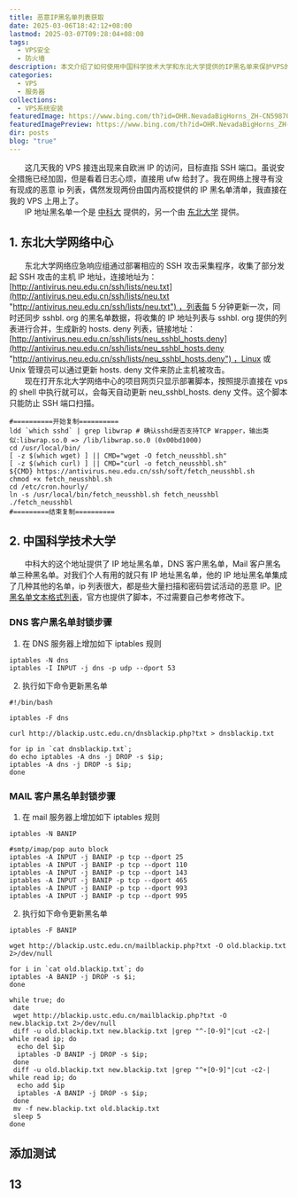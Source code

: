 ```yaml
---
title: 恶意IP黑名单列表获取
date: 2025-03-06T18:42:12+08:00
lastmod: 2025-03-07T09:28:04+08:00
tags:
  - VPS安全
  - 防火墙
description: 本文介绍了如何使用中国科学技术大学和东北大学提供的IP黑名单来保护VPS的安全，特别强调了通过部署这些黑名单以防止SSH端口受到攻击的方法。文章详细描述了从两所高校获取恶意IP列表的过程，并提供了具体的脚本操作步骤。
categories:
  - VPS
  - 服务器
collections:
  - VPS系统安装
featuredImage: https://www.bing.com/th?id=OHR.NevadaBigHorns_ZH-CN5987046965_800x480.jpg
featuredImagePreview: https://www.bing.com/th?id=OHR.NevadaBigHorns_ZH-CN5987046965_800x480.jpg
dir: posts
blog: "true"
---
```


‌‌‌‌　　这几天我的 VPS 接连出现来自欧洲 IP 的访问，目标直指 SSH 端口。虽说安全措施已经加固，但是看着日志心烦，直接用 ufw 给封了。我在网络上搜寻有没有现成的恶意 ip 列表，偶然发现两份由国内高校提供的 IP 黑名单清单，我直接在我的 VPS 上用上了。  
‌‌‌‌　　IP 地址黑名单一个是 [中科大](https://blackip.ustc.edu.cn/intro.php) 提供的，另一个由 [东北大学](http://antivirus.neu.edu.cn/scan/) 提供。

## 1. 东北大学网络中心

‌‌‌‌　　东北大学网络应急响应组通过部署相应的 SSH 攻击采集程序，收集了部分发起 SSH 攻击的主机 IP 地址，连接地址为：[http://antivirus.neu.edu.cn/ssh/lists/neu.txt](http://antivirus.neu.edu.cn/ssh/lists/neu.txt "http://antivirus.neu.edu.cn/ssh/lists/neu.txt") ，列表每 5 分钟更新一次，同时还同步 sshbl. org 的黑名单数据，将收集的 IP 地址列表与 sshbl. org 提供的列表进行合并，生成新的 hosts. deny 列表，链接地址：[http://antivirus.neu.edu.cn/ssh/lists/neu_sshbl_hosts.deny](http://antivirus.neu.edu.cn/ssh/lists/neu_sshbl_hosts.deny "http://antivirus.neu.edu.cn/ssh/lists/neu_sshbl_hosts.deny") ，Linux 或 Unix 管理员可以通过更新 hosts. deny 文件来防止主机被攻击。  
‌‌‌‌　　现在打开东北大学网络中心的项目网页只显示部署脚本，按照提示直接在 vps 的 shell 中执行就可以，会每天自动更新 neu_sshbl_hosts. deny 文件。这个脚本只能防止 SSH 端口扫描。
```shell
#==========开始复制==========
ldd `which sshd` | grep libwrap # 确认sshd是否支持TCP Wrapper，输出类似:libwrap.so.0 => /lib/libwrap.so.0 (0x00bd1000)
cd /usr/local/bin/
[ -z $(which wget) ] || CMD="wget -O fetch_neusshbl.sh"
[ -z $(which curl) ] || CMD="curl -o fetch_neusshbl.sh"
${CMD} https://antivirus.neu.edu.cn/ssh/soft/fetch_neusshbl.sh
chmod +x fetch_neusshbl.sh
cd /etc/cron.hourly/
ln -s /usr/local/bin/fetch_neusshbl.sh fetch_neusshbl
./fetch_neusshbl
#=========结束复制==========
```

## 2. 中国科学技术大学  

‌‌‌‌　　中科大的这个地址提供了 IP 地址黑名单，DNS 客户黑名单，Mail 客户黑名单三种黑名单。对我们个人有用的就只有 IP 地址黑名单，他的 IP 地址黑名单集成了几种其他的名单，ip 列表很大，都是些大量扫描和密码尝试活动的恶意 IP。[IP黑名单文本格式列表](https://blackip.ustc.edu.cn/list.php?txt)，官方也提供了脚本，不过需要自己参考修改下。  

### DNS 客户黑名单封锁步骤

1. 在 DNS 服务器上增加如下 iptables 规则
```shell
iptables -N dns 
iptables -I INPUT -j dns -p udp --dport 53
```

2. 执行如下命令更新黑名单
```shell
#!/bin/bash

iptables -F dns

curl http://blackip.ustc.edu.cn/dnsblackip.php?txt > dnsblackip.txt

for ip in `cat dnsblackip.txt`; 
do echo iptables -A dns -j DROP -s $ip; 
iptables -A dns -j DROP -s $ip;
done
```

### MAIL 客户黑名单封锁步骤

1. 在 mail 服务器上增加如下 iptables 规则
```shell
iptables -N BANIP

#smtp/imap/pop auto block
iptables -A INPUT -j BANIP -p tcp --dport 25 
iptables -A INPUT -j BANIP -p tcp --dport 110
iptables -A INPUT -j BANIP -p tcp --dport 143
iptables -A INPUT -j BANIP -p tcp --dport 465
iptables -A INPUT -j BANIP -p tcp --dport 993
iptables -A INPUT -j BANIP -p tcp --dport 995
```
2. 执行如下命令更新黑名单
```shell
iptables -F BANIP

wget http://blackip.ustc.edu.cn/mailblackip.php?txt -O old.blackip.txt 2>/dev/null

for i in `cat old.blackip.txt`; do
iptables -A BANIP -j DROP -s $i;
done

while true; do
 date
 wget http://blackip.ustc.edu.cn/mailblackip.php?txt -O new.blackip.txt 2>/dev/null
 diff -u old.blackip.txt new.blackip.txt |grep "^-[0-9]"|cut -c2-| while read ip; do
  echo del $ip
  iptables -D BANIP -j DROP -s $ip;
 done
 diff -u old.blackip.txt new.blackip.txt |grep "^+[0-9]"|cut -c2-| while read ip; do
  echo add $ip
  iptables -A BANIP -j DROP -s $ip;
 done
 mv -f new.blackip.txt old.blackip.txt
 sleep 5
done
```


## 添加测试
## 13